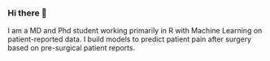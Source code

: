 ### Hi there 👋

I am a MD and Phd student working primarily in R with Machine Learning on patient-reported data. I build models to predict patient pain after surgery based on pre-surgical patient reports. 
